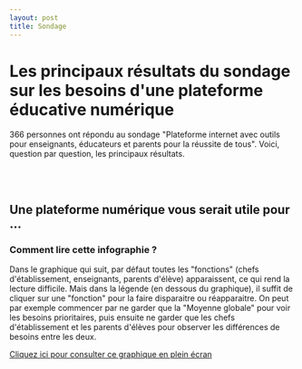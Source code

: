 ```yaml
---
layout: post
title: Sondage
---
```


# Les principaux résultats du sondage sur les besoins d'une plateforme éducative numérique

366 personnes ont répondu au sondage "Plateforme internet avec outils pour enseignants, éducateurs et parents pour la réussite de tous". Voici, question par question, les principaux résultats.

<div class="flourish-embed flourish-chart" data-src="visualisation/2675777" data-url="https://flo.uri.sh/visualisation/2675777/embed"><script src="https://public.flourish.studio/resources/embed.js"></script></div>

<div class="flourish-embed flourish-chart" data-src="visualisation/2675836" data-url="https://flo.uri.sh/visualisation/2675836/embed"><script src="https://public.flourish.studio/resources/embed.js"></script></div>

<div class="flourish-embed flourish-chart" data-src="visualisation/2676795" data-url="https://flo.uri.sh/visualisation/2676795/embed"><script src="https://public.flourish.studio/resources/embed.js"></script></div>

</br></br>

## Une plateforme numérique vous serait utile pour ...

### Comment lire cette infographie ?

Dans le graphique qui suit, par défaut toutes les "fonctions" (chefs d'établissement, enseignants, parents d'élève) apparaissent, ce qui rend la lecture difficile. Mais dans la légende (en dessous du graphique), il suffit de cliquer sur une "fonction" pour la faire disparaitre ou réapparaitre. On peut par exemple commencer par ne garder que la "Moyenne globale" pour voir les besoins prioritaires, puis ensuite ne garder que les chefs d'établissement et les parents d'élèves pour observer les différences de besoins entre les deux.

[Cliquez ici pour consulter ce graphique en plein écran](https://public.flourish.studio/visualisation/2674862/)
<div class="flourish-embed flourish-scatter" data-src="visualisation/2674862" data-url="https://flo.uri.sh/visualisation/2674862/embed" data-height="600px"><script src="https://public.flourish.studio/resources/embed.js"></script></div>

<div class="flourish-embed flourish-table" data-src="visualisation/2676947" data-url="https://flo.uri.sh/visualisation/2676947/embed"><script src="https://public.flourish.studio/resources/embed.js"></script></div>
